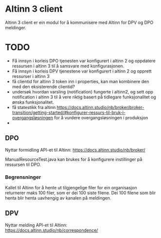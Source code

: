 # Altinn 3 client

Altinn 3 client er ein modul for å kommunisere med Altinn for DPV og DPO meldinger.

# TODO
- Få innsyn i korleis DPO tjenesten var konfigurert i altinn 2 og oppdatere ressursen i altinn 3 til å samsvare med konfigurasjonen.
- Få innsyn i korleis DPV tjenestene var konfigurert i altinn 2 og opprett ressurser i altinn 3
- få clientid for altinn 3 token inn i properties, kan man kombinere den med den eksisterende clientid?
- undersøk hvordan varsling (notification) fungerte i altinn2, og sett opp notification i altinn 3 til å vere riktig basert på tidlegare funksjonalitet og ønska funksjonalitet.
- få statestikk fra altinn https://docs.altinn.studio/nb/broker/broker-transition/getting-started/#konfigurer-ressurs-til-bruk-i-overgangsløsningen for å vurdere overgangsløsningen i produksjon
- 

## DPO

Nyttar formidling API-et til Altinn: https://docs.altinn.studio/nb/broker/

ManualResourceTest.java kan brukes for å konfigurere instillinger på ressursen til DPO.

### Begrensninger

Kallet til Altinn for å hente ut tilgjengelige filer for ein organisasjon returnerer maks 100 filer, som er dei 100 siste filene.
Dei 100 filene som blir henta blir henta uavhengig av kanalen på meldingen.

## DPV

Nyttar melding API-et til Altinn: https://docs.altinn.studio/nb/correspondence/
